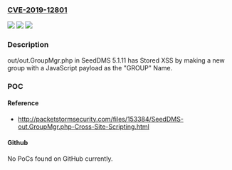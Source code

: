 ### [CVE-2019-12801](https://cve.mitre.org/cgi-bin/cvename.cgi?name=CVE-2019-12801)
![](https://img.shields.io/static/v1?label=Product&message=n%2Fa&color=blue)
![](https://img.shields.io/static/v1?label=Version&message=n%2Fa&color=blue)
![](https://img.shields.io/static/v1?label=Vulnerability&message=n%2Fa&color=brighgreen)

### Description

out/out.GroupMgr.php in SeedDMS 5.1.11 has Stored XSS by making a new group with a JavaScript payload as the "GROUP" Name.

### POC

#### Reference
- http://packetstormsecurity.com/files/153384/SeedDMS-out.GroupMgr.php-Cross-Site-Scripting.html

#### Github
No PoCs found on GitHub currently.

